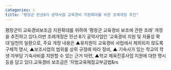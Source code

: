 ```yaml
---
categories: c
title: "평창군 민선8기 공약사업 교육경비 지원확대를 위한 조례개정 추진"
---
```

평창군이 교육경비보조금 지원확대를 위하여 &lsquo;평창군 교육경비 보조에 관한 조례&rsquo; 개정을 추진하고 있다.이번 조례개정은 민선 8기 공약사업인 &lsquo;교육경비 지원 및 자율성 확대&rsquo;실천의 일환으로, 주요 개정 내용은 ▲유치원이 교육경비 사업에서 제외되지 않도록 구체적 명시, ▲보조사업의 범위를 상위 규정에 따라 정비, ▲ 기숙사가 있는 학교의 학생 자부담 기숙사비를 지원할 수 있는 근거 마련, ▲학교 체육진흥사업 지원에 대한 명시 등을 담고 있다.교육경비 보조금은 &lsquo;지방교육재정교부금법&rs